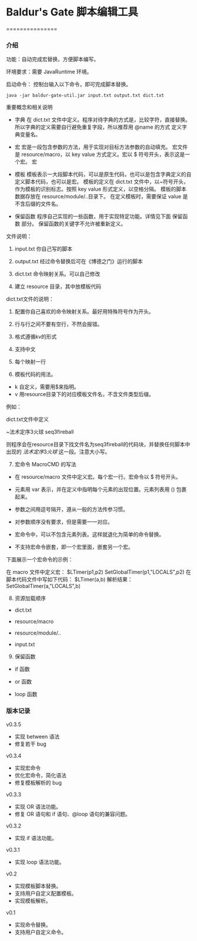 # Baldur's Gate 脚本编辑工具
===============

### 介绍
功能：自动完成宏替换，方便脚本编写。

环境要求：需要 JavaRuntime 环境。

启动命令：
控制台输入以下命令，即可完成脚本替换。
```
java -jar baldur-gate-util.jar input.txt output.txt dict.txt
```

重要概念和相关说明

- 字典
在 dict.txt 文件中定义。程序对待字典的方式是，比较字符，直接替换。所以字典的定义需要自行避免重复字段，所以推荐用 @name 的方式
定义字典变量名。

- 宏
宏是一段包含参数的方法，用于实现对目标方法参数的自动填充。
宏文件是 resource/macro，以 key value 方式定义。宏以 $ 符号开头，表示这是一个宏。
宏

- 模板
模板表示一大段脚本代码，可以是原生代码，也可以是包含字典定义的自定义脚本代码，也可以是宏。
模板的定义在 dict.txt 文件中，以~符号开头，作为模板的识别标志。按照 key value 形式定义，以空格分隔。
模板的脚本数据存放在 resource/module/..目录下。
在定义模板时，需要保证 value 是不含后缀的文件名。

- 保留函数
程序自己实现的一些函数，用于实现特定功能。详情见下面 保留函数 部分。
保留函数的关键字不允许被重新定义。


文件说明：

1. input.txt 你自己写的脚本

2. output.txt 经过命令替换后可在《博德之门》运行的脚本

3. dict.txt 命令映射关系。可以自己修改

4. 建立 resource 目录，其中放模板代码

dict.txt文件的说明：

1. 配置你自己喜欢的命令映射关系。最好用特殊符号作为开头。

2. 行与行之间不要有空行，不然会报错。

3. 格式遵循kv的形式

4. 支持中文

5. 每个映射一行

6. 模板代码的用法。
- k 自定义，需要用$来指明。
- v 用resource目录下的对应模板文件名，不含文件类型后缀。

例如：

dict.txt文件中定义

~法术定序3火球 seq3fireball

则程序会在resource目录下找文件名为seq3fireball的代码块，并替换任何脚本中出现的 $法术定序3火球$
这一段。注意大小写。

7. 宏命令 MacroCMD 的写法

- 在 resource/macro 文件中定义宏。每个宏一行。宏命令以 $ 符号开头。

- 元素用 var 表示，并在定义中指明每个元素的出现位置。元素列表用 () 包裹起来。

- 参数之间用逗号隔开，遵从一般的方法传参习惯。

- 对参数顺序没有要求，但是需要一一对应。

- 宏命令中，可以不包含元素列表。这样就退化为简单的命令替换。

- 不支持宏命令嵌套，即一个宏里面，嵌套另一个宏。

下面展示一个宏命令的示例：

在 macro 文件中定义宏：
    $LTimer(p1,p2) SetGlobalTimer(p1,"LOCALS",p2)
在脚本代码文件中写如下代码：
    $LTimer(a,b)
解析结果：
    SetGlobalTimer(a,"LOCALS",b)

8. 资源加载顺序

- dict.txt

- resource/macro

- resource/module/..

- input.txt

9. 保留函数

- if 函数

- or 函数

- loop 函数


### 版本记录

v0.3.5
- 实现 between 语法
- 修复若干 bug

v0.3.4
- 实现宏命令
- 优化宏命令，简化语法
- 修复模板解析的 bug

v0.3.3
- 实现 OR 语法功能。
- 修复 OR 语句和 if 语句、@loop 语句的兼容问题。

v0.3.2
- 实现 if 语法功能。

v0.3.1
- 实现 loop 语法功能。

v0.2
- 实现模板脚本替换。
- 支持用户自定义配置模板。
- 实现模板解析。

v0.1
- 实现命令替换。
- 支持用户自定义命令。